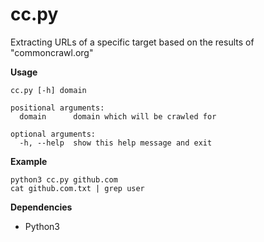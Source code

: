 # cc.py
Extracting URLs of a specific target based on the results of "commoncrawl.org"

**Usage**
```
cc.py [-h] domain

positional arguments:
  domain      domain which will be crawled for

optional arguments:
  -h, --help  show this help message and exit
```

**Example**
```
python3 cc.py github.com
cat github.com.txt | grep user
```

**Dependencies**
* Python3
